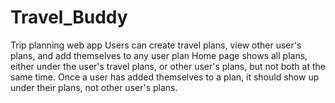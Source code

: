 # Travel_Buddy
Trip planning web app
Users can create travel plans, view other user's plans, and add themselves to any user plan
Home page shows all plans, either under the user's travel plans, or other user's plans, but not both at the same time. 
Once a user has added themselves to a plan, it should show up under their plans, not other user's plans.
